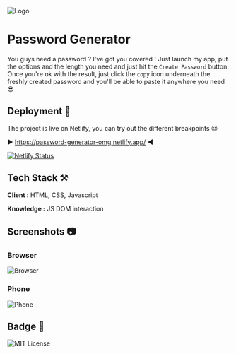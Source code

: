 
![Logo](https://i.ibb.co/fr8LpLq/password-logo.webp)


# Password Generator

You guys need a password ? I've got you covered ! Just launch my app, put the options and the length you need and just hit the `Create Password` button.
Once you're ok with the result, just click the `copy` icon underneath the freshly created password and you'll be able to paste it anywhere you need 😎
## Deployment 🛫

The project is live on Netlify, you can try out the different breakpoints 😉

▶️ https://password-generator-omg.netlify.app/ ◀️


[![Netlify Status](https://api.netlify.com/api/v1/badges/315d0e1a-fce8-4c78-bf5d-2abf6e2efb85/deploy-status)](https://app.netlify.com/sites/password-generator-omg/deploys)
## Tech Stack ⚒️

**Client :** HTML, CSS, Javascript

**Knowledge :** JS DOM interaction
## Screenshots 📷

### Browser

![Browser](https://i.ibb.co/MSFR18M/browser.webp)


### Phone

![Phone](https://i.ibb.co/QFFcTtC/mobile.webp)


## Badge 🥇


![MIT License](https://img.shields.io/github/languages/code-size/Pierre747/Password-Generator)